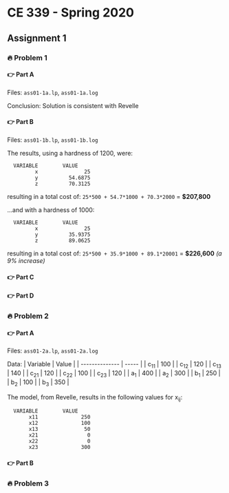 # CE 339 - Spring 2020

## Assignment 1
### 🔥 Problem 1
#### 👉 Part A
Files: `ass01-1a.lp`, `ass01-1a.log`

Conclusion: Solution is consistent with Revelle

#### 👉 Part B
Files: `ass01-1b.lp`, `ass01-1b.log`

The results, using a hardness of 1200, were:
```
  VARIABLE        VALUE
         x               25
         y          54.6875
         z          70.3125
```
resulting in a total cost of:
`25*500 + 54.7*1000 + 70.3*2000` = **$207,800**


...and with a hardness of 1000:
```
  VARIABLE        VALUE
         x               25
         y          35.9375
         z          89.0625
``` 
resulting in a total cost of:
`25*500 + 35.9*1000 + 89.1*20001` = **$226,600** *(a 9% increase)*

#### 👉 Part C
#### 👉 Part D

### 🔥 Problem 2
#### 👉 Part A
Files: `ass01-2a.lp`, `ass01-2a.log`

Data:
| Variable       | Value |
| -------------- | ----- |
| c<sub>11</sub> | 100   |
| c<sub>12</sub> | 120   |
| c<sub>13</sub> | 140   |
| c<sub>21</sub> | 120   |
| c<sub>22</sub> | 100   |
| c<sub>23</sub> | 120   |
| a<sub>1</sub>  | 400   |
| a<sub>2</sub>  | 300   |
| b<sub>1</sub>  | 250   |
| b<sub>2</sub>  | 100   |
| b<sub>3</sub>  | 350   |


The model, from Revelle, results in the following values for x<sub>ij</sub>:
```
  VARIABLE        VALUE
       x11              250
       x12              100
       x13               50
       x21                0
       x22                0
       x23              300
```

#### 👉 Part B

### 🔥 Problem 3
